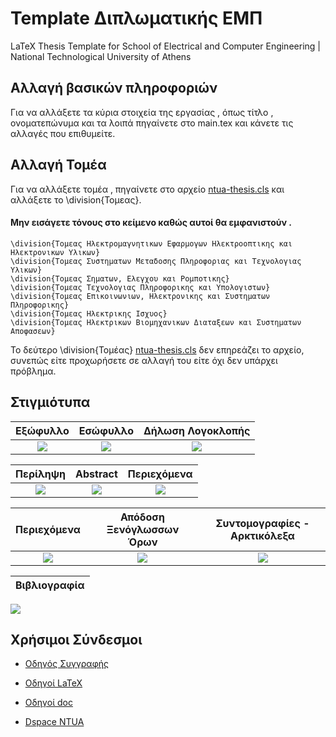 # Template Διπλωματικής ΕΜΠ
 LaTeX Thesis Template for School of Electrical and Computer Engineering | National Technological University of Athens

## Αλλαγή βασικών πληροφοριών
Για να αλλάξετε τα κύρια στοιχεία της εργασίας , όπως τίτλο , ονοματεπώνυμα και τα λοιπά πηγαίνετε στο main.tex και κάνετε τις αλλαγές που επιθυμείτε.
## Αλλαγή Τομέα
Για να αλλάξετε τομέα , πηγαίνετε στο αρχείο [ntua-thesis.cls](https://github.com/estamos/NTUA-ECE-Thesis-Template/blob/7a5e3e86cd9752d90696219402e14c4e636993ad/ntua-thesis.cls#L665) και αλλάξετε το \division{Τομεας}.
#### Μην εισάγετε τόνους στο κείμενο καθώς αυτοί θα εμφανιστούν .
```
\division{Τομεας Ηλεκτρομαγνητικων Εφαρμογων Ηλεκτροοπτικης και Ηλεκτρονικων Υλικων}
\division{Τομεας Συστηματων Μεταδοσης Πληροφοριας και Τεχνολογιας Υλικων}
\division{Τομεας Σηματων, Ελεγχου και Ρομποτικης}
\division{Τομεας Τεχνολογιας Πληροφορικης και Υπολογιστων}
\division{Τομεας Επικοινωνιων, Ηλεκτρονικης και Συστηματων Πληροφορικης}
\division{Τομεας Ηλεκτρικης Ισχυος}
\division{Τομεας Ηλεκτρικων Βιομηχανικων Διαταξεων και Συστηματων Αποφασεων}
```
Το δεύτερο \division{Τομέας} [ntua-thesis.cls](https://github.com/estamos/NTUA-ECE-Thesis-Template/blob/7a5e3e86cd9752d90696219402e14c4e636993ad/ntua-thesis.cls#L672) δεν επηρεάζει το αρχείο, συνεπώς είτε προχωρήσετε σε αλλαγή του είτε όχι δεν υπάρχει πρόβλημα.

## Στιγμιότυπα

|   Εξώφυλλο            |   Εσώφυλλο            |   Δήλωση Λογοκλοπής   |
|:---------------------:|:---------------------:|:---------------------:|
![](https://raw.githubusercontent.com/estamos/NTUA-ECE-Thesis-Template/master/examples/%CE%A0%CF%81%CF%8C%CF%84%CF%85%CF%80%CE%BF%20%CE%A3%CF%8D%CF%83%CF%84%CE%B7%CE%BC%CE%B1%20%CE%9F%CE%BC%CF%8C%CF%84%CE%B9%CE%BC%CF%89%CE%BD%20%CE%9A%CF%8C%CE%BC%CE%B2%CF%89%CE%BD%20%CE%92%CE%B1%CF%83%CE%B9%CF%83%CE%BC%CE%AD%CE%BD%CE%BF%20%CF%83%CE%B5%20%CE%A3%CF%87%CE%AE%CE%BC%CE%B1%CF%84%CE%B1%20RDF-01.png?token=AFVEPEB6TW7U42N7YQIADH26GBRGO)  | ![](https://raw.githubusercontent.com/estamos/NTUA-ECE-Thesis-Template/master/examples/%CE%A0%CF%81%CF%8C%CF%84%CF%85%CF%80%CE%BF%20%CE%A3%CF%8D%CF%83%CF%84%CE%B7%CE%BC%CE%B1%20%CE%9F%CE%BC%CF%8C%CF%84%CE%B9%CE%BC%CF%89%CE%BD%20%CE%9A%CF%8C%CE%BC%CE%B2%CF%89%CE%BD%20%CE%92%CE%B1%CF%83%CE%B9%CF%83%CE%BC%CE%AD%CE%BD%CE%BF%20%CF%83%CE%B5%20%CE%A3%CF%87%CE%AE%CE%BC%CE%B1%CF%84%CE%B1%20RDF-02.png?token=AFVEPEC777UP7D2JYUS6FFK6GBRMK) | ![](https://raw.githubusercontent.com/estamos/NTUA-ECE-Thesis-Template/master/examples/%CE%A0%CF%81%CF%8C%CF%84%CF%85%CF%80%CE%BF%20%CE%A3%CF%8D%CF%83%CF%84%CE%B7%CE%BC%CE%B1%20%CE%9F%CE%BC%CF%8C%CF%84%CE%B9%CE%BC%CF%89%CE%BD%20%CE%9A%CF%8C%CE%BC%CE%B2%CF%89%CE%BD%20%CE%92%CE%B1%CF%83%CE%B9%CF%83%CE%BC%CE%AD%CE%BD%CE%BF%20%CF%83%CE%B5%20%CE%A3%CF%87%CE%AE%CE%BC%CE%B1%CF%84%CE%B1%20RDF-03.png?token=AFVEPEAFCMNTFVEFZJENONC6GBRTI)


|   Περίληψη            |   Abstract            |   Περιεχόμενα         |
|:---------------------:|:---------------------:|:---------------------:|
![](https://raw.githubusercontent.com/estamos/NTUA-ECE-Thesis-Template/master/examples/%CE%A0%CF%81%CF%8C%CF%84%CF%85%CF%80%CE%BF%20%CE%A3%CF%8D%CF%83%CF%84%CE%B7%CE%BC%CE%B1%20%CE%9F%CE%BC%CF%8C%CF%84%CE%B9%CE%BC%CF%89%CE%BD%20%CE%9A%CF%8C%CE%BC%CE%B2%CF%89%CE%BD%20%CE%92%CE%B1%CF%83%CE%B9%CF%83%CE%BC%CE%AD%CE%BD%CE%BF%20%CF%83%CE%B5%20%CE%A3%CF%87%CE%AE%CE%BC%CE%B1%CF%84%CE%B1%20RDF-04.png?token=AFVEPEEFAO4HSGWR44PJYD26GBVKG)  | ![](https://raw.githubusercontent.com/estamos/NTUA-ECE-Thesis-Template/master/examples/%CE%A0%CF%81%CF%8C%CF%84%CF%85%CF%80%CE%BF%20%CE%A3%CF%8D%CF%83%CF%84%CE%B7%CE%BC%CE%B1%20%CE%9F%CE%BC%CF%8C%CF%84%CE%B9%CE%BC%CF%89%CE%BD%20%CE%9A%CF%8C%CE%BC%CE%B2%CF%89%CE%BD%20%CE%92%CE%B1%CF%83%CE%B9%CF%83%CE%BC%CE%AD%CE%BD%CE%BF%20%CF%83%CE%B5%20%CE%A3%CF%87%CE%AE%CE%BC%CE%B1%CF%84%CE%B1%20RDF-05.png?token=AFVEPEHVSGHD5BF6CWHLIL26GBVME) | ![](https://raw.githubusercontent.com/estamos/NTUA-ECE-Thesis-Template/master/examples/%CE%A0%CF%81%CF%8C%CF%84%CF%85%CF%80%CE%BF%20%CE%A3%CF%8D%CF%83%CF%84%CE%B7%CE%BC%CE%B1%20%CE%9F%CE%BC%CF%8C%CF%84%CE%B9%CE%BC%CF%89%CE%BD%20%CE%9A%CF%8C%CE%BC%CE%B2%CF%89%CE%BD%20%CE%92%CE%B1%CF%83%CE%B9%CF%83%CE%BC%CE%AD%CE%BD%CE%BF%20%CF%83%CE%B5%20%CE%A3%CF%87%CE%AE%CE%BC%CE%B1%CF%84%CE%B1%20RDF-06.png?token=AFVEPEHTIMSWISMVGZWO7MS6GBVN2)


|   Περιεχόμενα            |  Απόδοση Ξενόγλωσσων Όρων     |   Συντομογραφίες - Αρκτικόλεξα|
|:---------------------:|:---------------------:|:---------------------:|
![](https://raw.githubusercontent.com/estamos/NTUA-ECE-Thesis-Template/master/examples/%CE%A0%CF%81%CF%8C%CF%84%CF%85%CF%80%CE%BF%20%CE%A3%CF%8D%CF%83%CF%84%CE%B7%CE%BC%CE%B1%20%CE%9F%CE%BC%CF%8C%CF%84%CE%B9%CE%BC%CF%89%CE%BD%20%CE%9A%CF%8C%CE%BC%CE%B2%CF%89%CE%BD%20%CE%92%CE%B1%CF%83%CE%B9%CF%83%CE%BC%CE%AD%CE%BD%CE%BF%20%CF%83%CE%B5%20%CE%A3%CF%87%CE%AE%CE%BC%CE%B1%CF%84%CE%B1%20RDF-07.png?token=AFVEPEBGABOTRNIXUIMKO4C6GBVQY)  | ![](https://raw.githubusercontent.com/estamos/NTUA-ECE-Thesis-Template/master/examples/%CE%A0%CF%81%CF%8C%CF%84%CF%85%CF%80%CE%BF%20%CE%A3%CF%8D%CF%83%CF%84%CE%B7%CE%BC%CE%B1%20%CE%9F%CE%BC%CF%8C%CF%84%CE%B9%CE%BC%CF%89%CE%BD%20%CE%9A%CF%8C%CE%BC%CE%B2%CF%89%CE%BD%20%CE%92%CE%B1%CF%83%CE%B9%CF%83%CE%BC%CE%AD%CE%BD%CE%BF%20%CF%83%CE%B5%20%CE%A3%CF%87%CE%AE%CE%BC%CE%B1%CF%84%CE%B1%20RDF-10.png?token=AFVEPEHY45HIM7A45X4VOZS6GBVX2) | ![](https://raw.githubusercontent.com/estamos/NTUA-ECE-Thesis-Template/master/examples/%CE%A0%CF%81%CF%8C%CF%84%CF%85%CF%80%CE%BF%20%CE%A3%CF%8D%CF%83%CF%84%CE%B7%CE%BC%CE%B1%20%CE%9F%CE%BC%CF%8C%CF%84%CE%B9%CE%BC%CF%89%CE%BD%20%CE%9A%CF%8C%CE%BC%CE%B2%CF%89%CE%BD%20%CE%92%CE%B1%CF%83%CE%B9%CF%83%CE%BC%CE%AD%CE%BD%CE%BF%20%CF%83%CE%B5%20%CE%A3%CF%87%CE%AE%CE%BC%CE%B1%CF%84%CE%B1%20RDF-09.png?token=AFVEPEG3Q3TLDSRY2SWHXR26GBVUC)


|   Βιβλιογραφία |
|:---------------------:|
![](https://raw.githubusercontent.com/estamos/NTUA-ECE-Thesis-Template/master/examples/%CE%A0%CF%81%CF%8C%CF%84%CF%85%CF%80%CE%BF%20%CE%A3%CF%8D%CF%83%CF%84%CE%B7%CE%BC%CE%B1%20%CE%9F%CE%BC%CF%8C%CF%84%CE%B9%CE%BC%CF%89%CE%BD%20%CE%9A%CF%8C%CE%BC%CE%B2%CF%89%CE%BD%20%CE%92%CE%B1%CF%83%CE%B9%CF%83%CE%BC%CE%AD%CE%BD%CE%BF%20%CF%83%CE%B5%20%CE%A3%CF%87%CE%AE%CE%BC%CE%B1%CF%84%CE%B1%20RDF-08.png?token=AFVEPEEIV4BNUIER3OLU2IK6GBVSE)


## Χρήσιμοι Σύνδεσμοι

- [Οδηγός Συγγραφής](https://lib.ece.ntua.gr/files/OdhgosSyggrafhs_v3.pdf)

- [Οδηγοί LaTeX](https://lib.ece.ntua.gr/files/odigoi_tex)

- [Οδηγοί doc](https://lib.ece.ntua.gr/files/odigoi_doc)

- [Dspace NTUA](http://dspace.lib.ntua.gr/)
